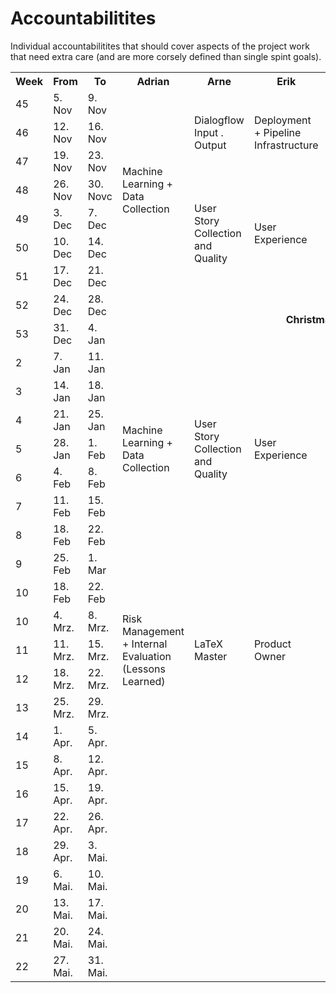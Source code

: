 # Accountabilitites
Individual accountabilitites that should cover aspects of the project work that need extra care (and are more corsely defined than single spint goals).

<table>
	<tr>
		<th>Week</th>
		<th>From</th>
		<th>To</th>
		<th>Adrian</th>
		<th>Arne</th>
		<th>Erik</th>
		<th>Jascha</th>
		<th>Leonard</th>
		<th>Luise</th>
	</tr>
	<tr>
		<td>45</td>
		<td>5. Nov</td>
		<td>9. Nov</td>
		<td rowspan="7">Machine Learning + Data Collection</td>
		<td rowspan="3">Dialogflow Input . Output</td>
		<td rowspan="3">Deployment + Pipeline Infrastructure</td>
		<td rowspan="4">Code Quality</td>
		<td rowspan="4">Development Process + Documentation</td>
		<td rowspan="4">Backend Services and Database</td>
	</tr>
	<tr>
		<td>46</td>
		<td>12. Nov</td>
		<td>16. Nov</td>
	</tr>
	<tr>
		<td>47</td>
		<td>19. Nov</td>
		<td>23. Nov</td>
	</tr>
	<tr>
		<td>48</td>
		<td>26. Nov</td>
		<td>30. Novc</td>
		<td rowspan="4">User Story Collection and Quality</td>
		<td rowspan="4">User Experience</td>
	</tr>
	<tr>
		<td>49</td>
		<td>3. Dec</td>
		<td>7. Dec</td>
		<td rowspan="3">Graph Databases</td>
		<td rowspan="3">Development Process (as Scrum Master)</td>
		<td rowspan="3">API Documentation</td>
	</tr>
	<tr>
		<td>50</td>
		<td>10. Dec</td>
		<td>14. Dec</td>
	</tr>
	<tr>
		<td>51</td>
		<td>17. Dec</td>
		<td>21. Dec</td>
	</tr>
	<tr>
		<td>52</td>
		<td>24. Dec</td>
		<td>28. Dec</td>
		<td colspan="6" rowspan="2" align="center" valign="middle"><b>Christmas Holidays</b></td>
	</tr>
	<tr>
		<td>53</td>
		<td>31. Dec</td>
		<td>4. Jan</td>
	</tr>
	<tr>
		<td>2</td>
		<td>7. Jan</td>
		<td>11. Jan</td>
		<td rowspan="7">Machine Learning + Data Collection</td>
		<td rowspan="7">User Story Collection and Quality</td>
		<td rowspan="7">User Experience</td>
		<td rowspan="7">Graph Databases</td>
		<td rowspan="7">Development Process (as Scrum Master)</td>
		<td rowspan="2">API Documentation</td>
	</tr>
	<tr>
		<td>3</td>
		<td>14. Jan</td>
		<td>18. Jan</td>
	</tr>
	<tr>
		<td>4</td>
		<td>21. Jan</td>
		<td>25. Jan</td>
		<td rowspan="5">Risk Management</td>
	</tr>
	<tr>
		<td>5</td>
		<td>28. Jan</td>
		<td>1. Feb</td>
	</tr>
	<tr>
		<td>6</td>
		<td>4. Feb</td>
		<td>8. Feb</td>
	</tr>
	<tr>
		<td>7</td>
		<td>11. Feb</td>
		<td>15. Feb</td>
	</tr>
	<tr>
		<td>8</td>
		<td>18. Feb</td>
		<td>22. Feb</td>
	</tr>
	<tr>
		<td>9</td>
		<td>25. Feb</td>
		<td>1. Mar</td>
		<td rowspan="7">Risk Management + Internal Evaluation (Lessons Learned)</td>
		<td rowspan="7">LaTeX Master</td>
		<td rowspan="7">Product Owner</td>
		<td rowspan="7">User Experience + D-School User Testing</td>
		<td rowspan="7">Development Process + Documentation (+ Non-technical Tasks and Punctuality)</td>
		<td rowspan="7">PR Management</td>
	</tr>
	<tr>
		<td>10</td>
		<td>18. Feb</td>
		<td>22. Feb</td>
	</tr>
	<tr>
		<td>10</td>
		<td>4. Mrz.</td>
		<td>8. Mrz.</td>
	</tr>
	<tr>
		<td>11</td>
		<td>11. Mrz.</td>
		<td>15. Mrz.</td>
	</tr>
	<tr>
		<td>12</td>
		<td>18. Mrz.</td>
		<td>22. Mrz.</td>
	</tr>
	<tr>
		<td>13</td>
		<td>25. Mrz.</td>
		<td>29. Mrz.</td>
	</tr>
	<tr>
		<td>14</td>
		<td>1. Apr.</td>
		<td>5. Apr.</td>
	</tr>
	<tr>
		<td>15</td>
		<td>8. Apr.</td>
		<td>12. Apr.</td>
	</tr>
	<tr>
		<td>16</td>
		<td>15. Apr.</td>
		<td>19. Apr.</td>
	</tr>
	<tr>
		<td>17</td>
		<td>22. Apr.</td>
		<td>26. Apr.</td>
	</tr>
	<tr>
		<td>18</td>
		<td>29. Apr.</td>
		<td>3. Mai.</td>
	</tr>
	<tr>
		<td>19</td>
		<td>6. Mai.</td>
		<td>10. Mai.</td>
	</tr>
	<tr>
		<td>20</td>
		<td>13. Mai.</td>
		<td>17. Mai.</td>
	</tr>
	<tr>
		<td>21</td>
		<td>20. Mai.</td>
		<td>24. Mai.</td>
	</tr>
	<tr>
		<td>22</td>
		<td>27. Mai.</td>
		<td>31. Mai.</td>
	</tr>

</table>
